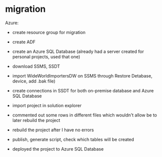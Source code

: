 # migration

Azure:

- create resource group for migration
- create ADF
- create an Azure SQL Database (already had a server created for personal projects, used that one)

- download SSMS, SSDT
- import WideWorldImportersDW on SSMS through  Restore Detabase, device, add .bak file)
- create connections in SSDT for both on-premise database and Azure SQL Database
- import project in solution explorer
- commented out some rows in different files which wouldn't allow be to later rebuild the project
- rebuild the project after I have no errors
- publish, generate script, check which tables will be created
- deployed the project to Azure SQL Database
